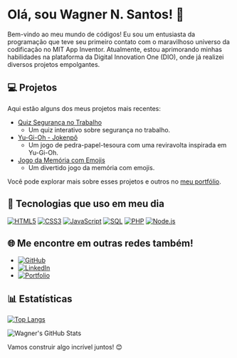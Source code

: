 # Olá, sou Wagner N. Santos! 👋

Bem-vindo ao meu mundo de códigos! Eu sou um entusiasta da programação que teve seu primeiro contato com o maravilhoso universo da codificação no MIT App Inventor. Atualmente, estou aprimorando minhas habilidades na plataforma da Digital Innovation One (DIO), onde já realizei diversos projetos empolgantes.

## 💻 Projetos

Aqui estão alguns dos meus projetos mais recentes:

- [Quiz Segurança no Trabalho](https://github.com/Pidiotto/quiz_sol)
  - Um quiz interativo sobre segurança no trabalho.
- [Yu-Gi-Oh - Jokenpô](https://github.com/Pidiotto/yugioh-jokenpo)
  - Um jogo de pedra-papel-tesoura com uma reviravolta inspirada em Yu-Gi-Oh.
- [Jogo da Memória com Emojis](https://github.com/Pidiotto/memory-game)
  - Um divertido jogo da memória com emojis.

Você pode explorar mais sobre esses projetos e outros no [meu portfólio](https://github.com/Pidiotto/portifolio).

## 🚀 Tecnologias que uso em meu dia

[![HTML5](https://img.shields.io/badge/HTML5-E34F26?style=for-the-badge&logo=html5&logoColor=white)](https://www.w3.org/html/)
[![CSS3](https://img.shields.io/badge/CSS3-1572B6?style=for-the-badge&logo=css3&logoColor=white)](https://www.w3.org/Style/CSS/)
[![JavaScript](https://img.shields.io/badge/JavaScript-F7DF1E?style=for-the-badge&logo=javascript&logoColor=black)](https://developer.mozilla.org/en-US/docs/Web/JavaScript)
[![SQL](https://img.shields.io/badge/SQL-4479A1?style=for-the-badge&logo=postgresql&logoColor=white)](https://www.w3schools.com/sql/)
[![PHP](https://img.shields.io/badge/PHP-777BB4?style=for-the-badge&logo=php&logoColor=white)](https://www.php.net/)
[![Node.js](https://img.shields.io/badge/Node.js-339933?style=for-the-badge&logo=node.js&logoColor=white)](https://nodejs.org/)



## 🌐 Me encontre em outras redes também!

* [![GitHub](https://img.shields.io/badge/GitHub-100000?style=for-the-badge&logo=github&logoColor=white)](https://github.com/Pidiotto)
* [![LinkedIn](https://img.shields.io/badge/LinkedIn-0077B5?style=for-the-badge&logo=linkedin&logoColor=white)](https://www.linkedin.com/in/wagnernardes/)
* [![Portfolio](https://img.shields.io/badge/website-000000?style=for-the-badge&logo=About.me&logoColor=white)](https://pidiotto.github.io/portifolio/)

## 📊 Estatísticas

[![Top Langs](https://github-readme-stats.vercel.app/api/top-langs/?username=Pidiotto&layout=compact&theme=tokyonight)](https://github.com/anuraghazra/github-readme-stats)

![Wagner's GitHub Stats](https://github-readme-stats.vercel.app/api?username=Pidiotto&show_icons=true&theme=tokyonight)

Vamos construir algo incrível juntos! 😊
